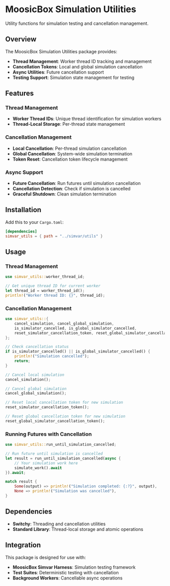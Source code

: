 # MoosicBox Simulation Utilities

Utility functions for simulation testing and cancellation management.

## Overview

The MoosicBox Simulation Utilities package provides:

- **Thread Management**: Worker thread ID tracking and management
- **Cancellation Tokens**: Local and global simulation cancellation
- **Async Utilities**: Future cancellation support
- **Testing Support**: Simulation state management for testing

## Features

### Thread Management

- **Worker Thread IDs**: Unique thread identification for simulation workers
- **Thread-Local Storage**: Per-thread state management

### Cancellation Management

- **Local Cancellation**: Per-thread simulation cancellation
- **Global Cancellation**: System-wide simulation termination
- **Token Reset**: Cancellation token lifecycle management

### Async Support

- **Future Cancellation**: Run futures until simulation cancellation
- **Cancellation Detection**: Check if simulation is cancelled
- **Graceful Shutdown**: Clean simulation termination

## Installation

Add this to your `Cargo.toml`:

```toml
[dependencies]
simvar_utils = { path = "../simvar/utils" }
```

## Usage

### Thread Management

```rust
use simvar_utils::worker_thread_id;

// Get unique thread ID for current worker
let thread_id = worker_thread_id();
println!("Worker thread ID: {}", thread_id);
```

### Cancellation Management

```rust
use simvar_utils::{
    cancel_simulation, cancel_global_simulation,
    is_simulator_cancelled, is_global_simulator_cancelled,
    reset_simulator_cancellation_token, reset_global_simulator_cancellation_token
};

// Check cancellation status
if is_simulator_cancelled() || is_global_simulator_cancelled() {
    println!("Simulation cancelled");
    return;
}

// Cancel local simulation
cancel_simulation();

// Cancel global simulation
cancel_global_simulation();

// Reset local cancellation token for new simulation
reset_simulator_cancellation_token();

// Reset global cancellation token for new simulation
reset_global_simulator_cancellation_token();
```

### Running Futures with Cancellation

```rust
use simvar_utils::run_until_simulation_cancelled;

// Run future until simulation is cancelled
let result = run_until_simulation_cancelled(async {
    // Your simulation work here
    simulate_work().await
}).await;

match result {
    Some(output) => println!("Simulation completed: {:?}", output),
    None => println!("Simulation was cancelled"),
}
```

## Dependencies

- **Switchy**: Threading and cancellation utilities
- **Standard Library**: Thread-local storage and atomic operations

## Integration

This package is designed for use with:

- **MoosicBox Simvar Harness**: Simulation testing framework
- **Test Suites**: Deterministic testing with cancellation
- **Background Workers**: Cancellable async operations
